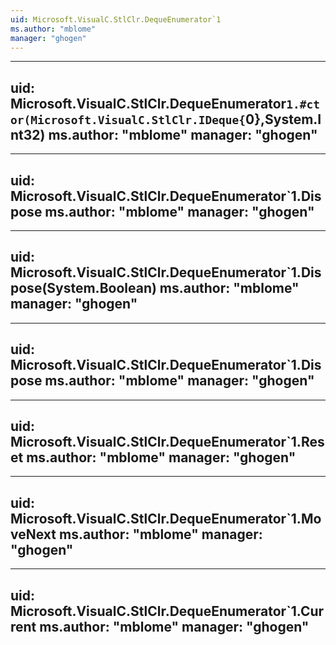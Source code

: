 ```yaml
---
uid: Microsoft.VisualC.StlClr.DequeEnumerator`1
ms.author: "mblome"
manager: "ghogen"
---
```


---
uid: Microsoft.VisualC.StlClr.DequeEnumerator`1.#ctor(Microsoft.VisualC.StlClr.IDeque{`0},System.Int32)
ms.author: "mblome"
manager: "ghogen"
---

---
uid: Microsoft.VisualC.StlClr.DequeEnumerator`1.Dispose
ms.author: "mblome"
manager: "ghogen"
---

---
uid: Microsoft.VisualC.StlClr.DequeEnumerator`1.Dispose(System.Boolean)
ms.author: "mblome"
manager: "ghogen"
---

---
uid: Microsoft.VisualC.StlClr.DequeEnumerator`1.Dispose
ms.author: "mblome"
manager: "ghogen"
---

---
uid: Microsoft.VisualC.StlClr.DequeEnumerator`1.Reset
ms.author: "mblome"
manager: "ghogen"
---

---
uid: Microsoft.VisualC.StlClr.DequeEnumerator`1.MoveNext
ms.author: "mblome"
manager: "ghogen"
---

---
uid: Microsoft.VisualC.StlClr.DequeEnumerator`1.Current
ms.author: "mblome"
manager: "ghogen"
---

